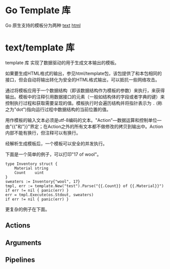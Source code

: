 # Go Template 库
Go 原生支持的模板分为两种
[text](https://pkg.go.dev/text/template)
[html](https://pkg.go.dev/html/template)

# text/template 库
template 库 实现了数据驱动的用于生成文本输出的模板。

如果要生成HTML格式的输出，参见html/template包，该包提供了和本包相同的接口，但会自动将输出转化为安全的HTML格式输出，可以抵抗一些网络攻击。

通过将模板应用于一个数据结构（即该数据结构作为模板的参数）来执行，来获得输出。模板中的注释引用数据接口的元素（一般如结构体的字段或者字典的键）来控制执行过程和获取需要呈现的值。模板执行时会遍历结构并将指针表示为 `.` (称之为"dot")指向运行过程中数据结构的当前位置的值。

用作模板的输入文本必须是utf-8编码的文本。"Action"—数据运算和控制单位—由"{{"和"}}"界定；在Action之外的所有文本都不做修改的拷贝到输出中。Action内部不能有换行，但注释可以有换行。

经解析生成模板后，一个模板可以安全的并发执行。

下面是一个简单的例子，可以打印"17 of wool"。
```
type Inventory struct {
	Material string
	Count    uint
}
sweaters := Inventory{"wool", 17}
tmpl, err := template.New("test").Parse("{{.Count}} of {{.Material}}")
if err != nil { panic(err) }
err = tmpl.Execute(os.Stdout, sweaters)
if err != nil { panic(err) }
```
更复杂的例子在下面。

## Actions

## Arguments

## Pipelines